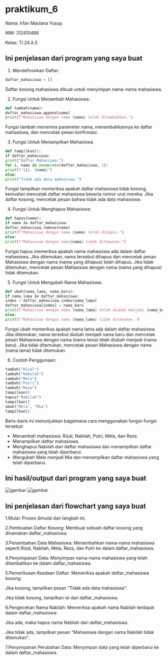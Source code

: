 # praktikum_6

Nama: Irfan Maulana Yusup

NIM: 312410488

Kelas: TI.24.A.5

## Ini penjelasan dari program yang saya buat

1. Mendefinisikan Daftar:
```python
daftar_mahasiswa = []
```

Daftar kosong mahasiswa dibuat untuk menyimpan nama-nama mahasiswa.

2. Fungsi Untuk Menambah Mahasiswa:
```python
def tambah(nama):
daftar_mahasiswa.append(nama)
print(f"Mahasiswa dengan nama {nama} telah ditambahkan.")
```

Fungsi tambah menerima parameter nama, menambahkannya ke daftar mahasiswa, dan mencetak pesan konfirmasi.

3. Fungsi Untuk Menampilkan Mahasiswa
```python
def tampilkan():
if daftar_mahasiswa:
print("Daftar Mahasiswa:")
for i, nama in enumerate(daftar_mahasiswa, 1):
print(f"{i}. {nama}")
else:
print("Tidak ada data mahasiswa.")
```

Fungsi tampilkan memeriksa apakah daftar mahasiswa tidak kosong, kemudian mencetak daftar mahasiswa beserta nomor urut mereka. Jika daftar kosong, mencetak pesan bahwa tidak ada data mahasiswa.

4. Fungsi Untuk Menghapus Mahasiswa:
```python
def hapus(nama):
if nama in daftar_mahasiswa:
daftar_mahasiswa.remove(nama)
print(f"Mahasiswa dengan nama {nama} telah dihapus.")
else:
print(f"Mahasiswa dengan nama{nama} tidak ditemukan.")
```

Fungsi hapus memeriksa apakah nama mahasiswa ada dalam daftar mahasiswa. Jika ditemukan, nama tersebut dihapus dan mencetak pesan Mahasiswa dengan nama (nama yang dihapus) telah dihapus. Jika tidak ditemukan, mencetak pesan Mahasiswa dengan nama (nama yang dihapus) tidak ditemukan.

5. Fungsi Untuk Mengubah Nama Mahasiswa:
```python
def ubah(nama_lama, nama_baru):
if nama_lama in daftar_mahasiswa:
index = daftar_mahasiswa.index(nama_lama)
daftar_mahasiswa[index] = nama_baru
print(f"Mahasiswa dengan nama {nama_lama} telah diubah menjadi {nama_baru}.")
else:
print(f"Mahasiswa dengan nama {nama_lama} tidak ditemukan.")
```

Fungsi ubah memeriksa apakah nama lama ada dalam daftar mahasiswa. Jika ditemukan, nama tersebut diubah menjadi nama baru dan mencetak pesan Mahasiswa dengan nama (nama lama) telah diubah menjadi (nama baru). Jika tidak ditemukan, mencetak pesan Mahasiswa dengan nama (nama lama) tidak ditemukan.

6. Contoh Penggunaan:
```python
tambah("Rizal")
tambah("Nabilah")
tambah("Mela")
tambah("Putri")
tambah("Reza")
tampilkan()
hapus("Nabilah")
tampilkan()
ubah("Mela", "Mia")
tampilkan()

```

Baris-baris ini menunjukkan bagaimana cara menggunakan fungsi-fungsi tersebut:
- Menambah mahasiswa: Rizal, Nabilah, Putri, Mela, dan Reza.
- Menampilkan daftar mahasiswa.
- Menghapus Nabilah dari daftar mahasiswa dan menampilkan daftar mahasiswa yang telah diperbarui.
- Mengubah Mela menjadi Mia dan menampilkan daftar mahasiswa yang telah diperbarui.

## Ini hasil/output dari program yang saya buat

![gambar](daftar_mahasiswa.png)
![gambar](daftar_mahasiswa3.png)

## Ini penjelasan dari flowchart yang saya buat

1.Mulai: Proses dimulai dari langkah ini.

2.Pembuatan Daftar Kosong: Membuat sebuah daftar kosong yang dinamakan daftar_mahasiswa.

3.Penambahan Data Mahasiswa: Menambahkan nama-nama mahasiswa seperti Rizal, Nabilah, Mela, Reza, dan Putri ke dalam daftar_mahasiswa.

4.Penyimpanan Data: Menyimpan nama-nama mahasiswa yang telah ditambahkan ke dalam daftar_mahasiswa.

5.Pemeriksaan Keadaan Daftar: Memeriksa apakah daftar_mahasiswa kosong:

Jika kosong, tampilkan pesan "Tidak ada data mahasiswa".

Jika tidak kosong, tampilkan isi dari daftar_mahasiswa.

6.Pengecekan Nama Nabilah: Memeriksa apakah nama Nabilah terdapat dalam daftar_mahasiswa:

Jika ada, maka hapus nama Nabilah dari daftar_mahasiswa.

Jika tidak ada, tampilkan pesan "Mahasiswa dengan nama Nabilah tidak ditemukan".

7.Penyimpanan Perubahan Data: Menyimpan data yang telah diperbarui ke dalam daftar_mahasiswa.
